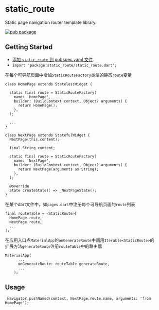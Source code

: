 # static_route

Static page navigation router template library.

[![pub package](https://img.shields.io/pub/v/static_route.svg)](https://pub.dartlang.org/packages/static_route)

## Getting Started

* [添加 `static_route` 到 pubspec.yaml 文件](https://flutter.io/platform-plugins/).
* `import 'package:static_route/static_route.dart';`

在每个可导航页面中增加`StaticRouteFactory`类型的静态`route`变量

```
class HomePage extends StatelessWidget {

  static final route = StaticRouteFactory(
    name: 'HomePage',
    builder: (BuildContext context, Object? arguments) {
      return HomePage();
    },
  );

  ...
}

class NextPage extends StatefulWidget {
  NextPage(this.content);

  final String content;

  static final route = StaticRouteFactory(
    name: 'NextPage',
    builder: (BuildContext context, Object? arguments) {
      return NextPage(arguments as String);
    },
  );

  @override
  State createState() => _NextPageState();
}
```

在某个dart文件中，如`pages.dart`中注册每个可导航页面的`route`列表

```
final routeTable = <StaticRoute>[
  HomePage.route,
  NextPage.route,
  ...
];
```

在应用入口点`MaterialApp`的`onGenerateRoute`中调用`Iterable<StaticRoute>`的扩展方法`generateRoute`注册`routeTable`中的路由器

```
MaterialApp(
      ...
      onGenerateRoute: routeTable.generateRoute,
      ...
    );
```

## Usage

```
 Navigator.pushNamed(context, NextPage.route.name, arguments: 'from HomePage');
```
